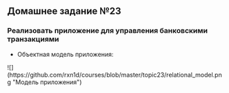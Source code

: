 ## Домашнее задание №23

### Реализовать приложение для управления банковскими транзакциями
 * Объектная модель приложения:
<p>![](https://github.com/rxn1d/courses/blob/master/topic23/relational_model.png "Модель приложения")

